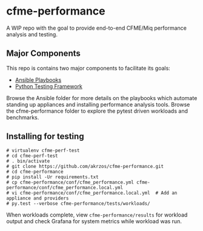 # cfme-performance

A WIP repo with the goal to provide end-to-end CFME/Miq performance analysis and testing.

## Major Components

This repo is contains two major components to facilitate its goals:
* [Ansible Playbooks](ansible/)
* [Python Testing Framework](cfme-performance/)

Browse the Ansible folder for more details on the playbooks which automate standing up appliances and installing performance analysis tools.  Browse the cfme-performance folder to explore the pytest driven workloads and benchmarks.

## Installing for testing

```shell
# virtualenv cfme-perf-test
# cd cfme-perf-test
# . bin/activate
# git clone https://github.com/akrzos/cfme-performance.git
# cd cfme-performance
# pip install -Ur requirements.txt
# cp cfme-performance/conf/cfme_performance.yml cfme-performance/conf/cfme_performance.local.yml
# vi cfme-performance/conf/cfme_performance.local.yml  # Add an appliance and providers
# py.test --verbose cfme-performance/tests/workloads/
```

When workloads complete, view `cfme-performance/results` for workload output and check Grafana for system metrics while workload was run.
